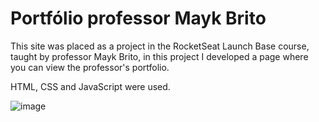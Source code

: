 # Portfólio professor Mayk Brito

This site was placed as a project in the RocketSeat Launch Base course, taught by professor Mayk Brito, in this project I developed a page where you can view the professor's portfolio.

HTML, CSS and JavaScript were used.


![image](https://user-images.githubusercontent.com/62269978/127212394-755385c3-ee8c-412f-a79d-9edd61a445e2.png)


